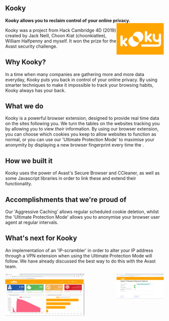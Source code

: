 ## Kooky 

__Kooky allows you to reclaim control of your online privacy.__ <img align="right" width="150" src="https://raw.githubusercontent.com/hiralradia/kooky/master/kookyicon.png">

Kooky was a project from Hack Cambridge 4D (2019) created by Jack Neill, Choon Kiat (choonkiatlee), William Halfpenny and myself. It won the prize for the Avast security challenge.

## Why Kooky?

In a time when many companies are gathering more and more data everyday, Kooky puts you back in control of your online privacy. By using smarter techniques to make it impossible to track your browsing habits, Kooky always has your back.

## What we do

Kooky is a powerful browser extension, designed to provide real time data on the sites following you. We turn the tables on the websites tracking you by allowing you to view _their_ information. By using our browser extension, you can choose which cookies you keep to allow websites to function as normal, or you can use our 'Ultimate Protection Mode' to maximise your anonymity by displaying a new browser fingerprint every time the .

## How we built it

Kooky uses the power of Avast's Secure Browser and CCleaner, as well as some Javascript libraries in order to link these and extend their functionality.

## Accomplishments that we're proud of

Our 'Aggressive Caching' allows regular scheduled cookie deletion, whilst the 'Ultimate Protection Mode' allows you to anonymise your browser user agent at regular intervals.

## What's next for Kooky

An implementation of an 'IP-scrambler' in order to alter your IP address through a VPN extension when using the Ultimate Protection Mode will follow. We have already discussed the best way to do this with the Avast team.


<img align="left" width=50% src="https://raw.githubusercontent.com/hiralradia/kooky/master/screen1.png">
<img align="right" width="150" src="https://raw.githubusercontent.com/hiralradia/kooky/master/screen2.png">

